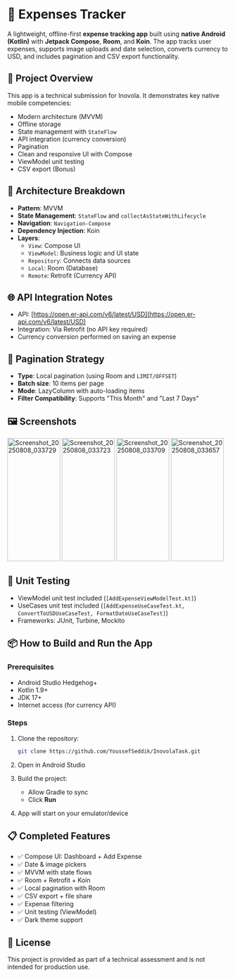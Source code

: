 # 💸 Expenses Tracker

A lightweight, offline-first **expense tracking app** built using **native Android (Kotlin)** with **Jetpack Compose**, **Room**, and **Koin**. The app tracks user expenses, supports image uploads and date selection, converts currency to USD, and includes pagination and CSV export functionality.

## 🚀 Project Overview

This app is a technical submission for Inovola. It demonstrates key native mobile competencies:
- Modern architecture (MVVM)
- Offline storage
- State management with `StateFlow`
- API integration (currency conversion)
- Pagination
- Clean and responsive UI with Compose
- ViewModel unit testing
- CSV export (Bonus)

## 🧱 Architecture Breakdown

- **Pattern**: MVVM
- **State Management**: `StateFlow` and `collectAsStateWithLifecycle`
- **Navigation**: `Navigation-Compose`
- **Dependency Injection**: Koin
- **Layers**:
  - `View`: Compose UI
  - `ViewModel`: Business logic and UI state
  - `Repository`: Connects data sources
  - `Local`: Room (Database)
  - `Remote`: Retrofit (Currency API)

## 🌐 API Integration Notes

- API: [https://open.er-api.com/v6/latest/USD](https://open.er-api.com/v6/latest/USD)
- Integration: Via Retrofit (no API key required)
- Currency conversion performed on saving an expense

## 🔄 Pagination Strategy

- **Type**: Local pagination (using Room and `LIMIT/OFFSET`)
- **Batch size**: 10 items per page
- **Mode**: LazyColumn with auto-loading items
- **Filter Compatibility**: Supports "This Month" and "Last 7 Days"

## 🖼️ Screenshots

<img width="120" height="280" alt="Screenshot_20250808_033729" src="https://github.com/user-attachments/assets/9c821f77-621a-4746-9eef-c0c05da00158" />
<img width="120" height="280" alt="Screenshot_20250808_033723" src="https://github.com/user-attachments/assets/76766bc8-6528-40ec-8f85-0b845c4fde6c" />
<img width="120" height="280" alt="Screenshot_20250808_033709" src="https://github.com/user-attachments/assets/7ad2da9d-9524-453f-9450-a60e21faa27c" />
<img width="120" height="280" alt="Screenshot_20250808_033657" src="https://github.com/user-attachments/assets/796b3d5e-81d4-4b7e-8a2a-3ef671bfb71f" />

## 🧪 Unit Testing

- ViewModel unit test included (`[AddExpenseViewModelTest.kt]`)
- UseCases unit test included (`[AddExpenseUseCaseTest.kt, ConvertToUSDUseCaseTest, FormatDateUseCaseTest]`)
- Frameworks: JUnit, Turbine, Mockito

## 📦 How to Build and Run the App

### Prerequisites
- Android Studio Hedgehog+
- Kotlin 1.9+
- JDK 17+
- Internet access (for currency API)

### Steps

1. Clone the repository:
   ```bash
   git clone https://github.com/YoussefSeddik/InovolaTask.git
   ```

2. Open in Android Studio

3. Build the project:
   - Allow Gradle to sync
   - Click **Run**

4. App will start on your emulator/device

## 📋 Completed Features

- ✅ Compose UI: Dashboard + Add Expense
- ✅ Date & image pickers
- ✅ MVVM with state flows
- ✅ Room + Retrofit + Koin
- ✅ Local pagination with Room
- ✅ CSV export + file share
- ✅ Expense filtering
- ✅ Unit testing (ViewModel)
- ✅ Dark theme support

## 📄 License

This project is provided as part of a technical assessment and is not intended for production use.

